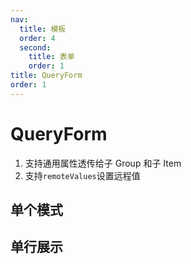 ```yaml
---
nav:
  title: 模板
  order: 4
  second:
    title: 表单
    order: 1
title: QueryForm
order: 1
---
```


# QueryForm

1. 支持通用属性透传给子 Group 和子 Item
2. 支持`remoteValues`设置远程值

<code src="./demos/queryform.tsx" ></code>

## 单个模式

<code src="./demos/single.tsx" ></code>

## 单行展示

<code src="./demos/singlerow.tsx" ></code>
